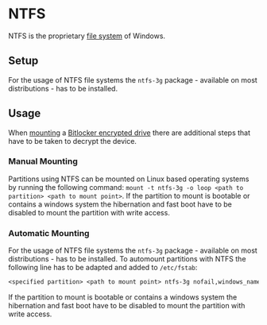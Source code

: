 # NTFS

NTFS is the proprietary [file system](./disk-management.md) of Windows.

## Setup

For the usage of NTFS file systems the `ntfs-3g` package - available on most
distributions - has to be installed.

## Usage

When [mounting](/wiki/linux/disk-management.md#mounting) a
[Bitlocker encrypted drive](./dislocker.md) there are additional steps that have
to be taken to decrypt the device.

### Manual Mounting

Partitions using NTFS can be mounted on Linux based operating systems by
running the following command:
`mount -t ntfs-3g -o loop <path to partition> <path to mount point>`.
If the partition to mount is bootable or contains a windows system the
hibernation and fast boot have to be disabled to mount the partition with write
access.

### Automatic Mounting

For the usage of NTFS file systems the `ntfs-3g` package - available on most
distributions - has to be installed.
To automount partitions with NTFS the following line has to be adapted and added
to `/etc/fstab`:

```txt
<specified partition> <path to mount point> ntfs-3g nofail,windows_names,big_writes 0 0
```

If the partition to mount is bootable or contains a windows system the
hibernation and fast boot have to be disabled to mount the partition with write
access.
